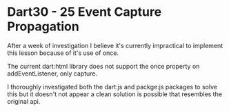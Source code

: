 # Dart30 - 25 Event Capture Propagation

After a week of investigation I believe it's currently impractical to implement this lesson because of it's use of once.

The current dart:html library does not support the once property on addEventListener, only capture.

I thoroughly investigated both the dart:js and packge:js packages to solve this but it doesn't not appear a clean solution is possible that resembles the original api.